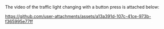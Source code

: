 The video of the traffic light changing with a button press is attached below:

https://github.com/user-attachments/assets/a13a391d-107c-41ce-973b-f365995e77ff

